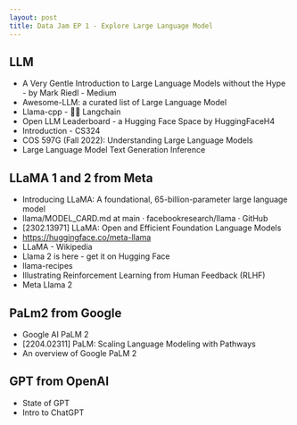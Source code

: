 ```yaml
---
layout: post
title: Data Jam EP 1 - Explore Large Language Model
---
```


## LLM
- A Very Gentle Introduction to Large Language Models without the Hype - by Mark Riedl - Medium
- Awesome-LLM: a curated list of Large Language Model
- Llama-cpp - 🦜️🔗 Langchain
- Open LLM Leaderboard - a Hugging Face Space by HuggingFaceH4
- Introduction - CS324
- COS 597G (Fall 2022): Understanding Large Language Models
- Large Language Model Text Generation Inference

## LLaMA 1 and 2 from Meta
- Introducing LLaMA: A foundational, 65-billion-parameter large language model
- llama/MODEL_CARD.md at main · facebookresearch/llama · GitHub
- [2302.13971] LLaMA: Open and Efficient Foundation Language Models
- <https://huggingface.co/meta-llama>
- LLaMA - Wikipedia
- Llama 2 is here - get it on Hugging Face
- llama-recipes
- Illustrating Reinforcement Learning from Human Feedback (RLHF)
- Meta Llama 2

## PaLm2 from Google
- Google AI PaLM 2
- [2204.02311] PaLM: Scaling Language Modeling with Pathways
- An overview of Google PaLM 2

## GPT from OpenAI
- State of GPT
- Intro to ChatGPT
